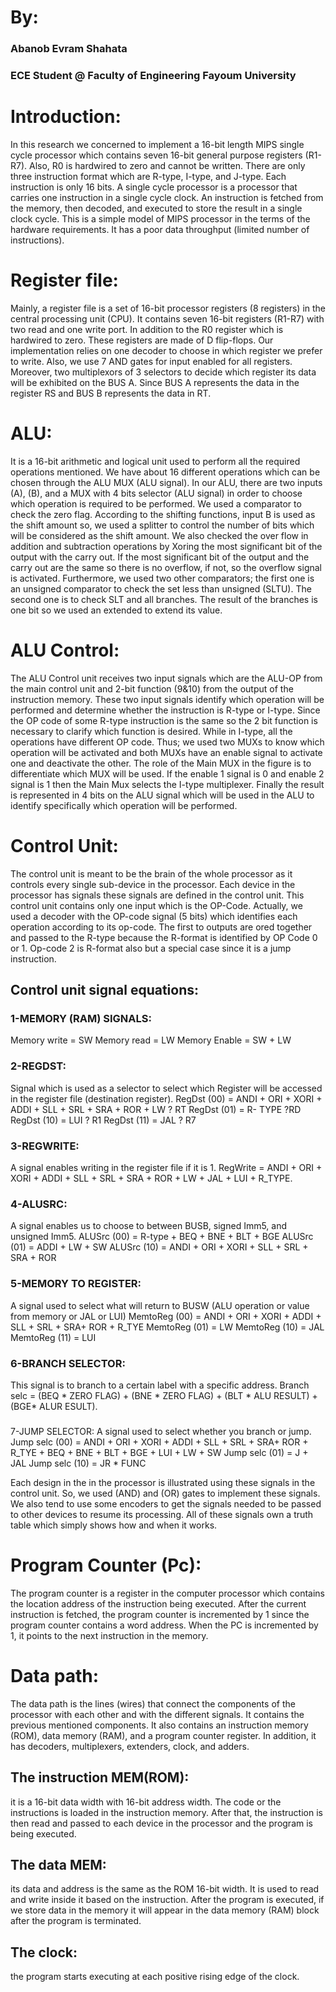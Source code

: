 # By:
### Abanob Evram Shahata
### ECE Student @ Faculty of Engineering Fayoum University
# Introduction:
In this research we concerned to implement a 16-bit length MIPS single cycle processor which contains seven 16-bit general purpose registers (R1-R7). Also, R0 is hardwired to zero and cannot be written. There are only three instruction format which are R-type, I-type, and J-type. Each instruction is only 16 bits. 
A single cycle processor is a processor that carries one instruction in a single cycle clock. An instruction is fetched from the memory, then decoded, and executed to store the result in a single clock cycle. This is a simple model of MIPS processor in the terms of the hardware requirements. It has a poor data throughput (limited number of instructions).

# Register file:
Mainly, a register file is a set of 16-bit processor registers (8 registers) in the central processing unit (CPU). It contains seven 16-bit registers (R1-R7) with two read and one write port. In addition to the R0 register which is hardwired to zero. These registers are made of D flip-flops. 
Our implementation relies on one decoder to choose in which register we prefer to write. Also, we use 7 AND gates for input enabled for all registers. Moreover, two multiplexors of 3 selectors to decide which register its data will be exhibited on the BUS A. Since BUS A represents the data in the register RS and BUS B represents the data in RT.

# ALU:
It is a 16-bit arithmetic and logical unit used to perform all the required operations mentioned. We have about 16 different operations which can be chosen through the ALU MUX (ALU signal). In our ALU, there are two inputs (A), (B), and a MUX with 4 bits selector (ALU signal) in order to choose which operation is required to be performed. 
We used a comparator to check the zero flag. According to the shifting functions, input B is used as the shift amount so, we used a splitter to control the number of bits which will be considered as the shift amount. We also checked the over flow in addition and subtraction operations by Xoring the most significant bit of the output with the carry out. If the most significant bit of the output and the carry out are the same so there is no overflow, if not, so the overflow signal is activated. 
Furthermore, we used two other comparators; the first one is an unsigned comparator to check the set less than unsigned (SLTU). The second one is to check SLT and all branches. The result of the branches is one bit so we used an extended to extend its value. 
# ALU Control:
The ALU Control unit receives two input signals which are the ALU-OP from the main control unit and 2-bit function (9&10) from the output of the instruction memory. These two input signals identify which operation will be performed and determine whether the instruction is R-type or I-type. Since the OP code of some R-type instruction is the same so the 2 bit function is necessary to clarify which function is desired. While in I-type, all the operations have different OP code. Thus; we used two MUXs to know which operation will be activated and both MUXs have an enable signal to activate one and deactivate the other. 
The role of the Main MUX in the figure is to differentiate which MUX will be used. If the enable 1 signal is 0 and enable 2 signal is 1 then the Main Mux selects the I-type multiplexer. Finally the result is represented in 4 bits on the ALU signal which will be used in the ALU to identify specifically which operation will be performed.

# Control Unit:
The control unit is meant to be the brain of the whole processor as it controls every single sub-device in the processor. Each device in the processor has signals these signals are defined in the control unit. This control unit contains only one input which is the OP-Code. Actually, we used a decoder with the OP-code signal (5 bits) which identifies each operation according to its op-code. The first to outputs are ored together and passed to the R-type because the R-format is identified by OP Code 0 or 1. Op-code 2 is R-format also but a special case since it is a jump instruction.

## Control unit signal equations:
### 1-MEMORY (RAM) SIGNALS:
Memory write = SW 
Memory read = LW 
Memory Enable = SW + LW
### 2-REGDST:
Signal which is used as a selector to select which Register will be accessed in the register file (destination register). 
RegDst (00) = ANDI + ORI + XORI + ADDI + SLL + SRL + SRA + ROR + LW ? RT 
RegDst (01) = R- TYPE ?RD 
RegDst (10) = LUI ? R1 
RegDst (11) = JAL ? R7
### 3-REGWRITE:
A signal enables writing in the register file if it is 1. 
RegWrite = ANDI + ORI + XORI + ADDI + SLL + SRL + SRA + ROR + LW + JAL + LUI + R_TYPE.
### 4-ALUSRC:
A signal enables us to choose to between BUSB, signed Imm5, and unsigned Imm5. 
ALUSrc (00) = R-type + BEQ + BNE + BLT + BGE 
ALUSrc (01) = ADDI + LW + SW 
ALUSrc (10) = ANDI + ORI + XORI + SLL + SRL + SRA + ROR
### 5-MEMORY TO REGISTER:
A signal used to select what will return to BUSW (ALU operation or value from memory or JAL or LUI) 
MemtoReg (00) = ANDI + ORI + XORI + ADDI + SLL + SRL + SRA+ ROR + R_TYE 
MemtoReg (01) = LW 
MemtoReg (10) = JAL 
MemtoReg (11) = LUI
### 6-BRANCH SELECTOR:
This signal is to branch to a certain label with a specific address. 
Branch selc = (BEQ * ZERO FLAG) + (BNE * ZERO FLAG) + (BLT * ALU RESULT) + (BGE* ALUR ESULT).
### 
7-JUMP SELECTOR:
A signal used to select whether you branch or jump. 
Jump selc (00) = ANDI + ORI + XORI + ADDI + SLL + SRL + SRA+ ROR + R_TYE + BEQ + BNE + BLT + BGE + LUI + LW + SW 
Jump selc (01) = J + JAL 
Jump selc (10) = JR * FUNC

  Each design in the in the processor is illustrated using these signals in the control unit. So, we used (AND) and (OR) gates to implement these signals. We also tend to use some encoders to get the signals needed to be passed to other devices to resume its processing. All of these signals own a truth table which simply shows how and when it works. 

# Program Counter (Pc):
   The program counter is a register in the computer processor which contains the location address of the instruction being executed. After the current instruction is fetched, the program counter is incremented by 1 since the program counter contains a word address. When the PC is incremented by 1, it points to the next instruction in the memory. 

# Data path:
  The data path is the lines (wires) that connect the components of the processor with each other and with the different signals. It contains the previous mentioned components. It also contains an instruction memory (ROM), data memory (RAM), and a program counter register. In addition, it has decoders, multiplexers, extenders, clock, and adders.
## The instruction MEM(ROM):
it is a 16-bit data width with 16-bit address width. The code or the instructions is loaded in the instruction memory. After that, the instruction is then read and passed to each device in the processor and the program is being executed.
## The data MEM:
its data and address is the same as the ROM 16-bit width. It is used to read and write inside it based on the instruction. After the program is executed, if we store data in the memory it will appear in the data memory (RAM) block after the program is terminated.
## The clock:
the program starts executing at each positive rising edge of the clock.
